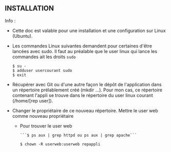 INSTALLATION
------------

Info : 
* Cette doc est valable pour une installation et une configuration sur Linux (Ubuntu).
* Les commandes Linux suivantes demandent pour certaines d'être lancées avec sudo. Il faut au préalable que le user linux qui lance les commandes ait les droits ```sudo```

    ```
    $ su -
    $ adduser usercourant sudo
    $ exit
    ```
    
- Récupérer avec Git ou d'une autre façon le dépôt de l'application dans un répertoire prélablement créé (mkdir ...).  Pour mon cas, ce répertoire contenant l'appli se trouve dans le répertoire du user linux courant (/home/[rep user]).

- Changer le propriétaire de ce nouveau répertoire. Mettre le user web comme nouveau propriétaire
  - Pour trouver le user web

        ```$ ps aux | grep httpd ou ps aux | grep apache```
    

    ```$ chown -R userweb:userweb repappli```
